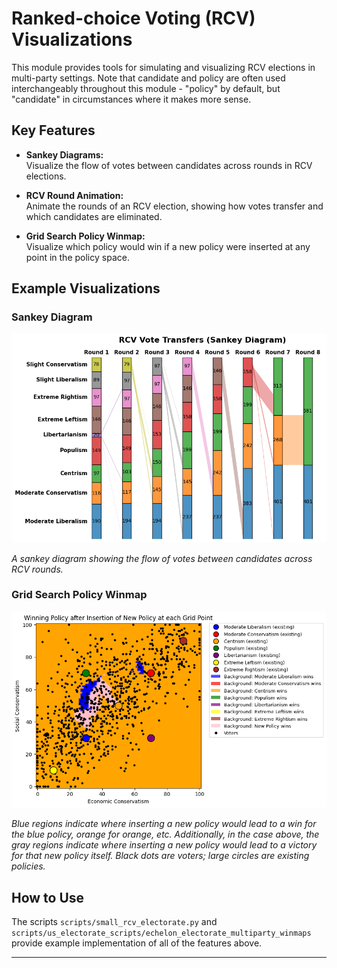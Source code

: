 # Ranked-choice Voting (RCV) Visualizations

This module provides tools for simulating and visualizing RCV elections in multi-party settings. Note that candidate and policy are often used interchangeably throughout this module - "policy" by default, but "candidate" in circumstances where it makes more sense.

## Key Features

- **Sankey Diagrams:**  
  Visualize the flow of votes between candidates across rounds in RCV elections.

- **RCV Round Animation:**  
  Animate the rounds of an RCV election, showing how votes transfer and which candidates are eliminated.

- **Grid Search Policy Winmap:**  
  Visualize which policy would win if a new policy were inserted at any point in the policy space.

## Example Visualizations

### Sankey Diagram

![Sankey Example](gallery/echelon_electorate_rcv_sankey.png)

*A sankey diagram showing the flow of votes between candidates across RCV rounds.*

### Grid Search Policy Winmap

![Grid Winmap Example](gallery/echelon_electorate_rcv_winmap.png)

*Blue regions indicate where inserting a new policy would lead to a win for the blue policy, orange for orange, etc. Additionally, in the case above, the gray regions indicate where inserting a new policy would lead to a victory for that new policy itself. Black dots are voters; large circles are existing policies.*

## How to Use

The scripts `scripts/small_rcv_electorate.py` and `scripts/us_electorate_scripts/echelon_electorate_multiparty_winmaps` provide example implementation of all of the features above.

---
